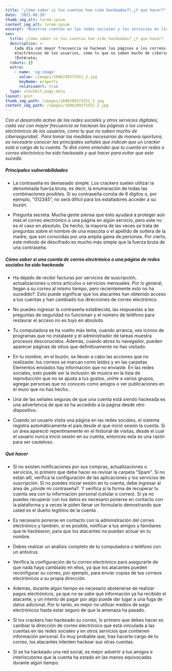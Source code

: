 ```yaml
---
title: "¿Cómo saber si tus cuentas han sido hackeadas?\_¿Y que hacer?"
date: '2021-08-20'
thumb_img_alt: lorem-ipsum
content_img_alt: lorem-ipsum
excerpt: "Nuestras cuentas en las redes sociales y los servicios en línea pueden verse comprometidas, por lo que es muy importante comprender los riesgos existentes y qué hacer para protegernos. La persona promedio tiene más probabilidades de enfrentar menos amenazas complejas que, digamos, un funcionario de alto rango, activista o director ejecutivo de una empresa. Pero aun así las personas públicas pueden ser blanco de ataques de phishing que tienen como objetivo información clasificada de las redes corporativas o roban grandes sumas de dinero.\_Es más probable que usted, sus amigos y familiares se enfrenten a otras amenazas, desde represalias de conocidos hasta, más probablemente, ataques de grupos delictivos que utilizan herramientas automatizadas de recopilación masiva de credenciales. Entérate si has sido victima de estos ataques."
seo:
  title: ¿Cómo saber si tus cuentas han sido hackeadas? ¿Y que hacer?
  description: >-
    Cada día con mayor frecuencia se hackean las páginas o los correos
    electrónicos de los usuarios, como tu que no saben mucho de ciberseguridad.
    !Entérate¡
  robots: []
  extra:
    - name: 'og:image'
      value: /images/1606299375551_2.jpg
      keyName: property
      relativeUrl: true
  type: stackbit_page_meta
layout: post
thumb_img_path: /images/1606299375551_2.jpg
content_img_path: /images/1606299375551_2.jpg
---
```

*Con el desarrollo activo de las redes sociales y otros servicios digitales, cada vez con mayor frecuencia se hackean las páginas o los correos electrónicos de los usuarios, como tu que no saben mucho de ciberseguridad . Para tomar las medidas necesarias de manera oportuna, es necesario conocer las principales señales que indican que un cracker está a cargo de tu cuenta. Te diré cómo entender que tu cuenta en redes o correo electrónico ha sido hackeada y qué hacer para evitar que esto suceda.*

##### **Principales vulnerabilidades**

*   La contraseña es demasiado simple. Los crackers suelen utilizar la denominada fuerza bruta, es decir, la enumeración de todas las combinaciones posibles. Si su contraseña consta de 6 dígitos o, por ejemplo, "012345", no será difícil para los estafadores acceder a su buzón.  

*   Pregunta secreta. Mucha gente piensa que esto ayudará a proteger aún más el correo electrónico o una página en algún servicio, pero este no es el caso en absoluto. De hecho, la mayoría de las veces se trata de preguntas sobre el nombre de una mascota o el apellido de soltera de la madre, que son conocidas por una amplia gama de personas. Por cierto, este método de descifrado es mucho más simple que la fuerza bruta de una contraseña.

##### **Cómo saber si una cuenta de correo electrónico o una página de redes sociales ha sido hackeada**

*   Ha dejado de recibir facturas por servicios de suscripción, actualizaciones u otros artículos o servicios mensuales. Por lo general, llegan a su correo al mismo tiempo, pero recientemente esto no ha sucedido?. Esto puede significar que los atacantes han obtenido acceso a tus cuentas y han cambiado tus direcciones de correo electrónico.

*   No puedes ingresar la contraseña establecida, las respuestas a las preguntas de seguridad no funcionan y el número de teléfono para restaurar el acceso no es tuyo en absoluto.

*   Tu computadora se ha vuelto más lenta, cuando arranca, ves iconos de programas que no instalaste y el administrador de tareas muestra procesos desconocidos. Además, cuando abres tu navegador, pueden aparecer páginas de sitios que definitivamente no has visitado.

*   En tu nombre, en el buzón, se llevan a cabo las acciones que no realizaste: los correos se marcan como leídos y en las carpetas Elementos enviados hay información que no enviaste. En las redes sociales, esto puede ser la inclusión de música en la lista de reproducción que no se ajusta a tus gustos, unirte a varios grupos, agregar personas que no conoces como amigos o ver publicaciones en el muro que no has hecho.

*   Una de las señales seguras de que una cuenta está siendo hackeada es una advertencia de que se ha accedido a la página desde otro dispositivo.

*   Cuando un usuario visita una página en las redes sociales, el sistema registra automáticamente el país desde el que inició sesión la cuenta. Si un área apareció repentinamente en el historial de visitas, desde el cual el usuario nunca inició sesión en su cuenta, entonces esta es una razón para ser cauteloso.

##### **Qué hacer**

*   Si no existen notificaciones por sus compras, actualizaciones o servicios, lo primero que debe hacer es revisar la carpeta "Spam". Si no están allí, verifica la configuración de las aplicaciones y los servicios de suscripción. Si no puedes iniciar sesión en tu cuenta, debe ingresar al área de ¿olvide mi contraseña?. Y verifica si la forma de recuperar tu cuenta sea con tu información personal (celular o correo). Si ya no puedes recuperar con tus datos es necesario ponerse en contacto con la plataforma y a veces le piden llenar un formulario demostrando que usted es el dueño legitimo de la cuenta .

*   Es necesario ponerse en contacto con la administración del correo electrónico y también, si es posible, notificar a tus amigos y familiares que te hackearon, para que los atacantes no puedan actuar en tu nombre.

*   Debes realizar un análisis completo de tu computadora o teléfono con un antivirus.

*   Verifica la configuración de tu correo electrónico para asegurarte de que nada haya cambiado en ellos, ya que los atacantes pueden reconfigurar su correo, por ejemplo, para enviar copias de tus correos electrónicos a su propia dirección.

*   Además, durante algún tiempo es necesario abstenerse de realizar pagos electrónicos, ya que no se sabe qué información ya ha recibido el atacante, y un intento de pagar por algo puede dar lugar a una fuga de datos adicional. Por lo tanto, es mejor no utilizar medios de pago electrónicos hasta estar seguro de que la amenaza ha pasado.

*   Si los  crackers han hackeado su correo, lo primero que debes hacer es cambiar la dirección de correo electrónico que está vinculada a las cuentas en las redes sociales y en otros servicios que contienen información personal. Es muy probable que, tras hacerte cargo de tu correo, los atacantes intenten hackear sus otras cuentas.

*   Si se ha hackeado una red social, es mejor advertir a tus amigos e interlocutores que la cuenta ha estado en las manos equivocadas durante algún tiempo.
